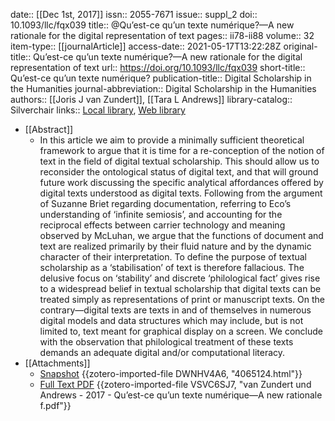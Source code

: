 date:: [[Dec 1st, 2017]]
issn:: 2055-7671
issue:: suppl_2
doi:: 10.1093/llc/fqx039
title:: @Qu’est-ce qu’un texte numérique?—A new rationale for the digital representation of text
pages:: ii78-ii88
volume:: 32
item-type:: [[journalArticle]]
access-date:: 2021-05-17T13:22:28Z
original-title:: Qu’est-ce qu’un texte numérique?—A new rationale for the digital representation of text
url:: https://doi.org/10.1093/llc/fqx039
short-title:: Qu’est-ce qu’un texte numérique?
publication-title:: Digital Scholarship in the Humanities
journal-abbreviation:: Digital Scholarship in the Humanities
authors:: [[Joris J van Zundert]], [[Tara L Andrews]]
library-catalog:: Silverchair
links:: [Local library](zotero://select/groups/2386895/items/ZWDBF8VB), [Web library](https://www.zotero.org/groups/2386895/items/ZWDBF8VB)

- [[Abstract]]
	- In this article we aim to provide a minimally sufficient theoretical framework to argue that it is time for a re-conception of the notion of text in the field of digital textual scholarship. This should allow us to reconsider the ontological status of digital text, and that will ground future work discussing the specific analytical affordances offered by digital texts understood as digital texts. Following from the argument of Suzanne Briet regarding documentation, referring to Eco’s understanding of ‘infinite semiosis’, and accounting for the reciprocal effects between carrier technology and meaning observed by McLuhan, we argue that the functions of document and text are realized primarily by their fluid nature and by the dynamic character of their interpretation. To define the purpose of textual scholarship as a ‘stabilisation’ of text is therefore fallacious. The delusive focus on ‘stability’ and discrete ‘philological fact’ gives rise to a widespread belief in textual scholarship that digital texts can be treated simply as representations of print or manuscript texts. On the contrary—digital texts are texts in and of themselves in numerous digital models and data structures which may include, but is not limited to, text meant for graphical display on a screen. We conclude with the observation that philological treatment of these texts demands an adequate digital and/or computational literacy.
- [[Attachments]]
	- [Snapshot](https://academic.oup.com/dsh/article/32/suppl_2/ii78/4065124) {{zotero-imported-file DWNHV4A6, "4065124.html"}}
	- [Full Text PDF](https://academic.oup.com/dsh/article-pdf/32/suppl_2/ii78/21299046/fqx039.pdf) {{zotero-imported-file VSVC6SJ7, "van Zundert und Andrews - 2017 - Qu’est-ce qu’un texte numérique—A new rationale f.pdf"}}